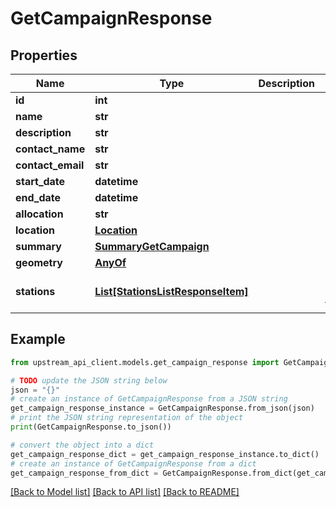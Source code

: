 # GetCampaignResponse


## Properties

Name | Type | Description | Notes
------------ | ------------- | ------------- | -------------
**id** | **int** |  | 
**name** | **str** |  | 
**description** | **str** |  | [optional] 
**contact_name** | **str** |  | [optional] 
**contact_email** | **str** |  | [optional] 
**start_date** | **datetime** |  | [optional] 
**end_date** | **datetime** |  | [optional] 
**allocation** | **str** |  | 
**location** | [**Location**](Location.md) |  | [optional] 
**summary** | [**SummaryGetCampaign**](SummaryGetCampaign.md) |  | 
**geometry** | [**AnyOf**](AnyOf.md) |  | [optional] 
**stations** | [**List[StationsListResponseItem]**](StationsListResponseItem.md) |  | [optional] [default to []]

## Example

```python
from upstream_api_client.models.get_campaign_response import GetCampaignResponse

# TODO update the JSON string below
json = "{}"
# create an instance of GetCampaignResponse from a JSON string
get_campaign_response_instance = GetCampaignResponse.from_json(json)
# print the JSON string representation of the object
print(GetCampaignResponse.to_json())

# convert the object into a dict
get_campaign_response_dict = get_campaign_response_instance.to_dict()
# create an instance of GetCampaignResponse from a dict
get_campaign_response_from_dict = GetCampaignResponse.from_dict(get_campaign_response_dict)
```
[[Back to Model list]](../README.md#documentation-for-models) [[Back to API list]](../README.md#documentation-for-api-endpoints) [[Back to README]](../README.md)


